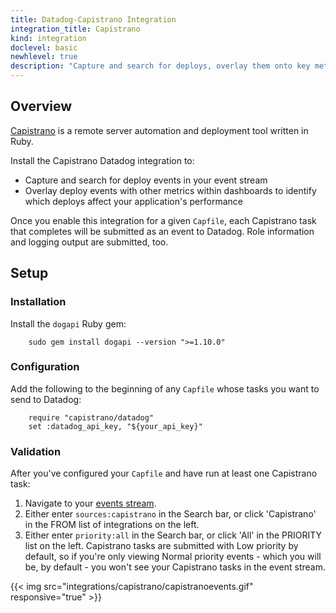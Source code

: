```yaml
---
title: Datadog-Capistrano Integration
integration_title: Capistrano
kind: integration
doclevel: basic
newhlevel: true
description: "Capture and search for deploys, overlay them onto key metrics graphs."
---
```

## Overview

[Capistrano](http://capistranorb.com) is a remote server automation and deployment tool written in Ruby.

Install the Capistrano Datadog integration to:

  * Capture and search for deploy events in your event stream
  * Overlay deploy events with other metrics within dashboards to identify which deploys affect your application's performance

Once you enable this integration for a given `Capfile`, each Capistrano task that completes will be submitted as an event to Datadog. Role information and logging output are submitted, too.

## Setup
### Installation

Install the `dogapi` Ruby gem:

        sudo gem install dogapi --version ">=1.10.0"

### Configuration

Add the following to the beginning of any `Capfile` whose tasks you want to send to Datadog:

        require "capistrano/datadog"
        set :datadog_api_key, "${your_api_key}"

### Validation

After you've configured your `Capfile` and have run at least one Capistrano task:

1. Navigate to your [events stream](https://app.datadoghq.com/event/stream).
2. Either enter `sources:capistrano` in the Search bar, or click 'Capistrano' in the FROM list of integrations on the left.
3. Either enter `priority:all` in the Search bar, or click 'All' in the PRIORITY list on the left. Capistrano tasks are submitted with Low priority by default, so if you're only viewing Normal priority events - which you will be, by default - you won't see your Capistrano tasks in the event stream.

{{< img src="integrations/capistrano/capistranoevents.gif" responsive="true" >}}

